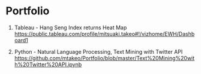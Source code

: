 # Portfolio

1. Tableau - Hang Seng Index returns Heat Map 
https://public.tableau.com/profile/mitsuaki.takeo#!/vizhome/EWH/Dashboard1

2. Python - Natural Language Processing, Text Mining with Twitter API
https://github.com/mtakeo/Portfolio/blob/master/Text%20Mining%20with%20Twitter%20API.ipynb

